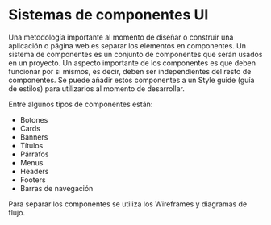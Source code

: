 # Sistemas de componentes UI

Una metodología importante al momento de diseñar o construir una aplicación o página web es separar los elementos en componentes. Un sistema de componentes es un conjunto de componentes que serán usados en un proyecto. Un aspecto importante de los componentes es que deben funcionar por sí mismos, es decir, deben ser independientes del resto de componentes. Se puede añadir estos componentes a un Style guide (guía de estilos) para utilizarlos al momento de desarrollar.

Entre algunos tipos de componentes están:

- Botones
- Cards
- Banners
- Títulos
- Párrafos
- Menus
- Headers
- Footers
- Barras de navegación

Para separar los componentes se utiliza los Wireframes y diagramas de flujo.
